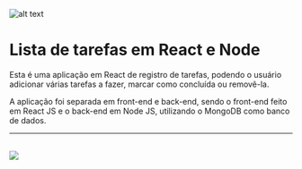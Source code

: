 ![alt text](https://img.icons8.com/nolan/2x/react-native.png)
# Lista de tarefas em React e Node

Esta é uma aplicação em React de registro de tarefas, podendo o usuário adicionar várias tarefas a fazer, marcar como concluída ou removê-la.

A aplicação foi separada em front-end e back-end, sendo o front-end feito em React JS e o back-end em Node JS, utilizando o MongoDB como banco de dados.

<hr>
<br>

<img src="https://i.imgur.com/NiAM07s.png"/>


